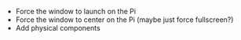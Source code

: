 * Force the window to launch on the Pi
* Force the window to center on the Pi (maybe just force fullscreen?)
* Add physical components